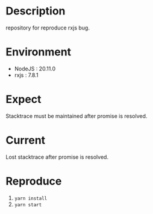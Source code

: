 # Description

repository for reproduce rxjs bug.


# Environment

- NodeJS : 20.11.0
- rxjs : 7.8.1


# Expect

Stacktrace must be maintained after promise is resolved.


# Current

Lost stacktrace after promise is resolved.


# Reproduce

1. `yarn install`
2. `yarn start`
